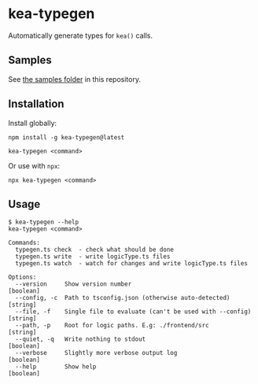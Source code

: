 # kea-typegen

Automatically generate types for `kea()` calls.

## Samples

See [the samples folder](https://github.com/keajs/kea-typegen/tree/master/samples) in this repository.

## Installation

Install globally:

```
npm install -g kea-typegen@latest

kea-typegen <command>
```

Or use with `npx`:

```
npx kea-typegen <command>
```

## Usage 


```text
$ kea-typegen --help
kea-typegen <command>

Commands:
  typegen.ts check  - check what should be done
  typegen.ts write  - write logicType.ts files
  typegen.ts watch  - watch for changes and write logicType.ts files

Options:
  --version     Show version number                                    [boolean]
  --config, -c  Path to tsconfig.json (otherwise auto-detected)         [string]
  --file, -f    Single file to evaluate (can't be used with --config)   [string]
  --path, -p    Root for logic paths. E.g: ./frontend/src               [string]
  --quiet, -q   Write nothing to stdout                                [boolean]
  --verbose     Slightly more verbose output log                       [boolean]
  --help        Show help                                              [boolean]
```


